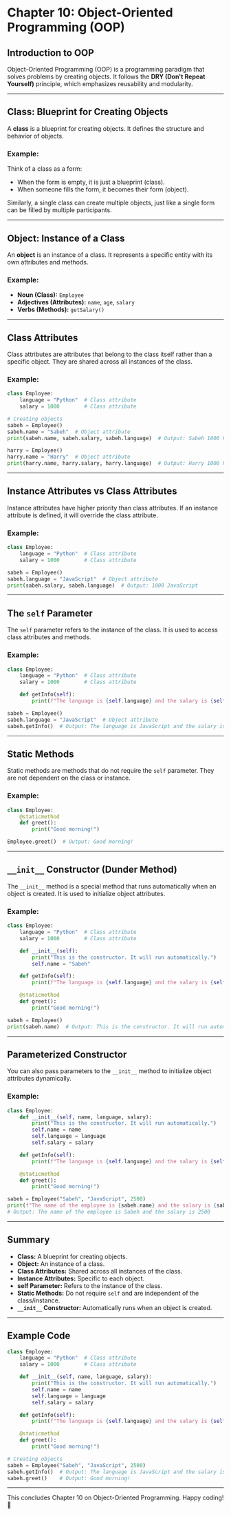 # Chapter 10: Object-Oriented Programming (OOP)

## Introduction to OOP
Object-Oriented Programming (OOP) is a programming paradigm that solves problems by creating objects. It follows the **DRY (Don't Repeat Yourself)** principle, which emphasizes reusability and modularity.

---

## Class: Blueprint for Creating Objects
A **class** is a blueprint for creating objects. It defines the structure and behavior of objects.

### Example:
Think of a class as a form:
- When the form is empty, it is just a blueprint (class).
- When someone fills the form, it becomes their form (object).

Similarly, a single class can create multiple objects, just like a single form can be filled by multiple participants.

---

## Object: Instance of a Class
An **object** is an instance of a class. It represents a specific entity with its own attributes and methods.

### Example:
- **Noun (Class):** `Employee`
- **Adjectives (Attributes):** `name`, `age`, `salary`
- **Verbs (Methods):** `getSalary()`

---

## Class Attributes
Class attributes are attributes that belong to the class itself rather than a specific object. They are shared across all instances of the class.

### Example:
```python
class Employee:
    language = "Python"  # Class attribute
    salary = 1000        # Class attribute

# Creating objects
sabeh = Employee()
sabeh.name = "Sabeh"  # Object attribute
print(sabeh.name, sabeh.salary, sabeh.language)  # Output: Sabeh 1000 Python

harry = Employee()
harry.name = "Harry"  # Object attribute
print(harry.name, harry.salary, harry.language)  # Output: Harry 1000 Python
```

---

## Instance Attributes vs Class Attributes
Instance attributes have higher priority than class attributes. If an instance attribute is defined, it will override the class attribute.

### Example:
```python
class Employee:
    language = "Python"  # Class attribute
    salary = 1000        # Class attribute

sabeh = Employee()
sabeh.language = "JavaScript"  # Object attribute
print(sabeh.salary, sabeh.language)  # Output: 1000 JavaScript
```

---

## The `self` Parameter
The `self` parameter refers to the instance of the class. It is used to access class attributes and methods.

### Example:
```python
class Employee:
    language = "Python"  # Class attribute
    salary = 1000        # Class attribute

    def getInfo(self):
        print(f"The language is {self.language} and the salary is {self.salary}")

sabeh = Employee()
sabeh.language = "JavaScript"  # Object attribute
sabeh.getInfo()  # Output: The language is JavaScript and the salary is 1000
```

---

## Static Methods
Static methods are methods that do not require the `self` parameter. They are not dependent on the class or instance.

### Example:
```python
class Employee:
    @staticmethod
    def greet():
        print("Good morning!")

Employee.greet()  # Output: Good morning!
```

---

## `__init__` Constructor (Dunder Method)
The `__init__` method is a special method that runs automatically when an object is created. It is used to initialize object attributes.

### Example:
```python
class Employee:
    language = "Python"  # Class attribute
    salary = 1000        # Class attribute

    def __init__(self):
        print("This is the constructor. It will run automatically.")
        self.name = "Sabeh"

    def getInfo(self):
        print(f"The language is {self.language} and the salary is {self.salary}")

    @staticmethod
    def greet():
        print("Good morning!")

sabeh = Employee()
print(sabeh.name)  # Output: This is the constructor. It will run automatically. Sabeh
```

---

## Parameterized Constructor
You can also pass parameters to the `__init__` method to initialize object attributes dynamically.

### Example:
```python
class Employee:
    def __init__(self, name, language, salary):
        print("This is the constructor. It will run automatically.")
        self.name = name
        self.language = language
        self.salary = salary

    def getInfo(self):
        print(f"The language is {self.language} and the salary is {self.salary}")

    @staticmethod
    def greet():
        print("Good morning!")

sabeh = Employee("Sabeh", "JavaScript", 2500)
print(f"The name of the employee is {sabeh.name} and the salary is {sabeh.salary}")
# Output: The name of the employee is Sabeh and the salary is 2500
```

---

## Summary
- **Class:** A blueprint for creating objects.
- **Object:** An instance of a class.
- **Class Attributes:** Shared across all instances of the class.
- **Instance Attributes:** Specific to each object.
- **self Parameter:** Refers to the instance of the class.
- **Static Methods:** Do not require `self` and are independent of the class/instance.
- **`__init__` Constructor:** Automatically runs when an object is created.

---

## Example Code
```python
class Employee:
    language = "Python"  # Class attribute
    salary = 1000        # Class attribute

    def __init__(self, name, language, salary):
        print("This is the constructor. It will run automatically.")
        self.name = name
        self.language = language
        self.salary = salary

    def getInfo(self):
        print(f"The language is {self.language} and the salary is {self.salary}")

    @staticmethod
    def greet():
        print("Good morning!")

# Creating objects
sabeh = Employee("Sabeh", "JavaScript", 2500)
sabeh.getInfo()  # Output: The language is JavaScript and the salary is 2500
sabeh.greet()    # Output: Good morning!
```

---

This concludes Chapter 10 on Object-Oriented Programming. Happy coding! 🚀
